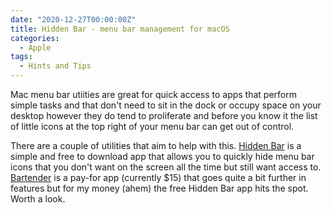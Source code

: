 ```yaml
---
date: "2020-12-27T00:00:00Z"
title: Hidden Bar - menu bar management for macOS
categories:
  - Apple
tags:
  - Hints and Tips
---
```

Mac menu bar utiities are great for quick access to apps that perform simple tasks and that don't need to sit in the dock or occupy space on your desktop however they do tend to proliferate and before you know it the list of little icons at the top right of your menu bar can get out of control.

There are a couple of utilities that aim to help with this. [Hidden Bar](https://apps.apple.com/us/app/hidden-bar/id1452453066?mt=12) is a simple and free to download app that allows you to quickly hide menu bar icons that you don't want on the screen all the time but still want access to. [Bartender](https://www.macbartender.com/) is a pay-for app (currently $15) that goes quite a bit further in features but for my money (ahem) the free Hidden Bar app hits the spot. Worth a look.
